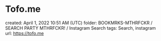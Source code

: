 # Tofo.me

created: April 1, 2022 10:51 AM (UTC)
folder: BOOKMRKS-MTHRFCKR / SEARCH PARTY MTHRFCKR! / Instagram Search
tags: Search, instagram
url: https://tofo.me